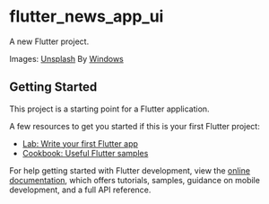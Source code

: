 # flutter_news_app_ui

A new Flutter project.

Images: <a href="https://unsplash.com/ja?utm_source=unsplash&utm_medium=referral&utm_content=creditCopyText">Unsplash</a> By <a href="https://unsplash.com/@windows?utm_source=unsplash&utm_medium=referral&utm_content=creditCopyText">Windows</a>
  

## Getting Started

This project is a starting point for a Flutter application.

A few resources to get you started if this is your first Flutter project:

- [Lab: Write your first Flutter app](https://docs.flutter.dev/get-started/codelab)
- [Cookbook: Useful Flutter samples](https://docs.flutter.dev/cookbook)

For help getting started with Flutter development, view the
[online documentation](https://docs.flutter.dev/), which offers tutorials,
samples, guidance on mobile development, and a full API reference.
